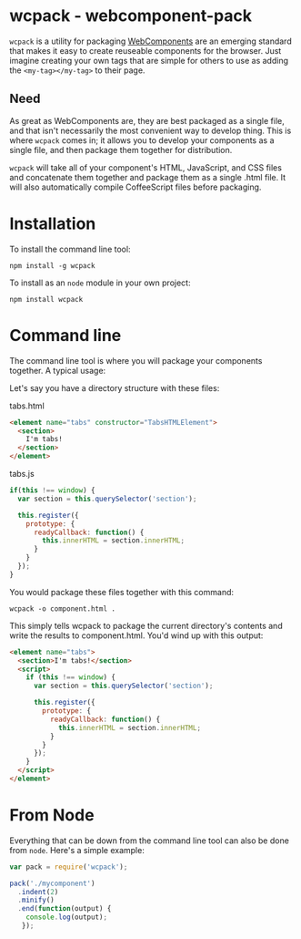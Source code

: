 # wcpack - webcomponent-pack
`wcpack` is a utility for packaging [WebComponents](http://www.w3.org/TR/components-intro/) are an emerging standard that makes it easy to create reuseable components for the browser. Just imagine creating your own tags that are simple for others to use as adding the `<my-tag></my-tag>` to their page.

## Need
As great as WebComponents are, they are best packaged as a single file, and that isn't necessarily the most convenient way to develop thing. This is where `wcpack` comes in; it allows you to develop your components as a single file, and then package them together for distribution.

`wcpack` will take all of your component's HTML, JavaScript, and CSS files and concatenate them together and package them as a single .html file. It will also automatically compile CoffeeScript files before packaging.

# Installation
To install the command line tool:
```
npm install -g wcpack
```

To install as an `node` module in your own project:
```
npm install wcpack
```

# Command line
The command line tool is where you will package your components together. A typical usage:

Let's say you have a directory structure with these files:

tabs.html
```html
<element name="tabs" constructor="TabsHTMLElement">
  <section>
    I'm tabs!
  </section>
</element>
```

tabs.js
```javascript
if(this !== window) {
  var section = this.querySelector('section');

  this.register({
    prototype: {
      readyCallback: function() {
        this.innerHTML = section.innerHTML;
      }
    }
  });
}
```

You would package these files together with this command:
```
wcpack -o component.html .
```

This simply tells wcpack to package the current directory's contents and write the results to component.html. You'd wind up with this output:
```html
<element name="tabs">
  <section>I'm tabs!</section>
  <script>
    if (this !== window) {
      var section = this.querySelector('section');

      this.register({
        prototype: {
          readyCallback: function() {
            this.innerHTML = section.innerHTML;
          }
        }
      });
    }
  </script>
</element>
```

# From Node
Everything that can be down from the command line tool can also be done from `node`. Here's a simple example:

```javascript
var pack = require('wcpack');

pack('./mycomponent')
  .indent(2)
  .minify()
  .end(function(output) {
    console.log(output);
   });
```
